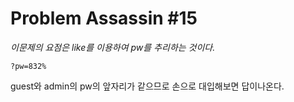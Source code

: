 # Problem Assassin #15

*이문제의 요점은 like를 이용하여 pw를 추리하는 것이다.*

<code>?pw=832%</code>

guest와 admin의 pw의 앞자리가 같으므로 손으로 대입해보면 답이나온다.